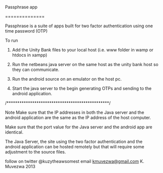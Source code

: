 Passphrase app

==============

Passphrase is a suite of apps built for two factor authentication 
using one time password (OTP)

To run

1. Add the Unity Bank files to your local host (i.e. www folder in wamp 
   or htdocs in xampp)

2. Run the netbeans java server on the same host as the unity bank host 
   so they can communicate.

3. Run the android source on an emulator on the host pc.

4. Start the  java server to the begin generating OTPs and sending to the
   android application.

/************************************************/

Note 
Make sure that the IP addresses in both the Java server and the android 
application are the same as the IP address of the host computer.

Make sure that the port value for the Java server and the android app
are identical.

The Java Server, the site using the two factor authentication and the
android application can be hosted remotely but that will require some 
adjustment to the source files. 


follow on twitter @kuzytheawsomest
email kmuvezwa@gmail.com
K. Muvezwa 2013 

